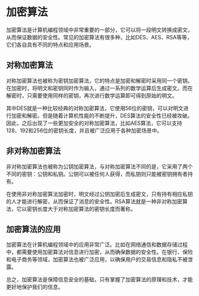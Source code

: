 # 加密算法
加密算法是计算机编程领域中非常重要的一部分，它可以将一段明文转换成密文，从而保证数据的安全性。常见的加密算法有很多种，比如DES、AES、RSA等等，它们各自具有不同的特点和应用场景。

## 对称加密算法
对称加密算法也被称为密钥加密算法，它的特点是加密和解密时采用同一个密钥。在加密时，将明文和密钥同时作为输入，通过一系列的数学运算后生成密文。而在解密时，只需要使用同样的密钥，再次进行数学运算即可得到原始的明文。

其中DES就是一种比较经典的对称加密算法，它使用56位的密钥，可以对明文进行加密和解密。但是随着计算机性能的不断提升，DES算法的安全性已经被攻破。因此，之后出现了一些更加安全的对称加密算法，比如AES算法，它可以支持128、192和256位的密钥长度，并且被广泛应用于各种加密场景中。

## 非对称加密算法
非对称加密算法也被称为公钥加密算法，与对称加密算法不同的是，它采用了两个不同的密钥：公钥和私钥。公钥可以被任何人获得，而私钥则只能被密钥拥有者持有。

在使用非对称加密算法加密时，明文经过公钥加密后生成密文，只有持有相应私钥的人才能进行解密，从而保证了消息的安全性。RSA算法就是一种非对称加密算法，它以密钥长度大于对称加密算法的密钥长度而著称。

## 加密算法的应用
加密算法在计算机编程领域中的应用非常广泛。比如在网络通信和数据存储过程中，都需要使用加密算法对信息进行加密，从而确保数据的安全性。在银行、保险和电子商务等领域，加密算法也被广泛应用，以确保用户的交易信息和隐私不被泄露。

总之，加密算法是保障信息安全的基础，只有掌握了加密算法的原理和技术，才能更好地保护我们的信息。